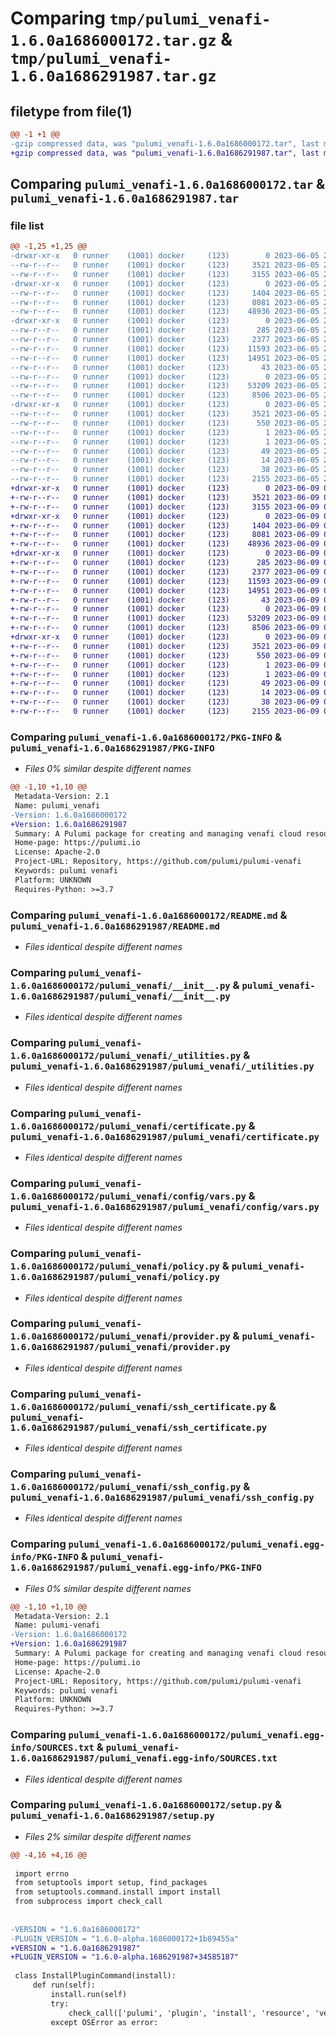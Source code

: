 # Comparing `tmp/pulumi_venafi-1.6.0a1686000172.tar.gz` & `tmp/pulumi_venafi-1.6.0a1686291987.tar.gz`

## filetype from file(1)

```diff
@@ -1 +1 @@
-gzip compressed data, was "pulumi_venafi-1.6.0a1686000172.tar", last modified: Mon Jun  5 21:30:11 2023, max compression
+gzip compressed data, was "pulumi_venafi-1.6.0a1686291987.tar", last modified: Fri Jun  9 06:35:29 2023, max compression
```

## Comparing `pulumi_venafi-1.6.0a1686000172.tar` & `pulumi_venafi-1.6.0a1686291987.tar`

### file list

```diff
@@ -1,25 +1,25 @@
-drwxr-xr-x   0 runner    (1001) docker     (123)        0 2023-06-05 21:30:11.523269 pulumi_venafi-1.6.0a1686000172/
--rw-r--r--   0 runner    (1001) docker     (123)     3521 2023-06-05 21:30:11.523269 pulumi_venafi-1.6.0a1686000172/PKG-INFO
--rw-r--r--   0 runner    (1001) docker     (123)     3155 2023-06-05 21:30:11.000000 pulumi_venafi-1.6.0a1686000172/README.md
-drwxr-xr-x   0 runner    (1001) docker     (123)        0 2023-06-05 21:30:11.523269 pulumi_venafi-1.6.0a1686000172/pulumi_venafi/
--rw-r--r--   0 runner    (1001) docker     (123)     1404 2023-06-05 21:30:11.000000 pulumi_venafi-1.6.0a1686000172/pulumi_venafi/__init__.py
--rw-r--r--   0 runner    (1001) docker     (123)     8081 2023-06-05 21:30:11.000000 pulumi_venafi-1.6.0a1686000172/pulumi_venafi/_utilities.py
--rw-r--r--   0 runner    (1001) docker     (123)    48936 2023-06-05 21:30:11.000000 pulumi_venafi-1.6.0a1686000172/pulumi_venafi/certificate.py
-drwxr-xr-x   0 runner    (1001) docker     (123)        0 2023-06-05 21:30:11.523269 pulumi_venafi-1.6.0a1686000172/pulumi_venafi/config/
--rw-r--r--   0 runner    (1001) docker     (123)      285 2023-06-05 21:30:11.000000 pulumi_venafi-1.6.0a1686000172/pulumi_venafi/config/__init__.py
--rw-r--r--   0 runner    (1001) docker     (123)     2377 2023-06-05 21:30:11.000000 pulumi_venafi-1.6.0a1686000172/pulumi_venafi/config/vars.py
--rw-r--r--   0 runner    (1001) docker     (123)    11593 2023-06-05 21:30:11.000000 pulumi_venafi-1.6.0a1686000172/pulumi_venafi/policy.py
--rw-r--r--   0 runner    (1001) docker     (123)    14951 2023-06-05 21:30:11.000000 pulumi_venafi-1.6.0a1686000172/pulumi_venafi/provider.py
--rw-r--r--   0 runner    (1001) docker     (123)       43 2023-06-05 21:30:11.000000 pulumi_venafi-1.6.0a1686000172/pulumi_venafi/pulumi-plugin.json
--rw-r--r--   0 runner    (1001) docker     (123)        0 2023-06-05 21:30:11.000000 pulumi_venafi-1.6.0a1686000172/pulumi_venafi/py.typed
--rw-r--r--   0 runner    (1001) docker     (123)    53209 2023-06-05 21:30:11.000000 pulumi_venafi-1.6.0a1686000172/pulumi_venafi/ssh_certificate.py
--rw-r--r--   0 runner    (1001) docker     (123)     8506 2023-06-05 21:30:11.000000 pulumi_venafi-1.6.0a1686000172/pulumi_venafi/ssh_config.py
-drwxr-xr-x   0 runner    (1001) docker     (123)        0 2023-06-05 21:30:11.523269 pulumi_venafi-1.6.0a1686000172/pulumi_venafi.egg-info/
--rw-r--r--   0 runner    (1001) docker     (123)     3521 2023-06-05 21:30:11.000000 pulumi_venafi-1.6.0a1686000172/pulumi_venafi.egg-info/PKG-INFO
--rw-r--r--   0 runner    (1001) docker     (123)      550 2023-06-05 21:30:11.000000 pulumi_venafi-1.6.0a1686000172/pulumi_venafi.egg-info/SOURCES.txt
--rw-r--r--   0 runner    (1001) docker     (123)        1 2023-06-05 21:30:11.000000 pulumi_venafi-1.6.0a1686000172/pulumi_venafi.egg-info/dependency_links.txt
--rw-r--r--   0 runner    (1001) docker     (123)        1 2023-06-05 21:30:11.000000 pulumi_venafi-1.6.0a1686000172/pulumi_venafi.egg-info/not-zip-safe
--rw-r--r--   0 runner    (1001) docker     (123)       49 2023-06-05 21:30:11.000000 pulumi_venafi-1.6.0a1686000172/pulumi_venafi.egg-info/requires.txt
--rw-r--r--   0 runner    (1001) docker     (123)       14 2023-06-05 21:30:11.000000 pulumi_venafi-1.6.0a1686000172/pulumi_venafi.egg-info/top_level.txt
--rw-r--r--   0 runner    (1001) docker     (123)       38 2023-06-05 21:30:11.523269 pulumi_venafi-1.6.0a1686000172/setup.cfg
--rw-r--r--   0 runner    (1001) docker     (123)     2155 2023-06-05 21:30:11.000000 pulumi_venafi-1.6.0a1686000172/setup.py
+drwxr-xr-x   0 runner    (1001) docker     (123)        0 2023-06-09 06:35:29.058005 pulumi_venafi-1.6.0a1686291987/
+-rw-r--r--   0 runner    (1001) docker     (123)     3521 2023-06-09 06:35:29.058005 pulumi_venafi-1.6.0a1686291987/PKG-INFO
+-rw-r--r--   0 runner    (1001) docker     (123)     3155 2023-06-09 06:35:28.000000 pulumi_venafi-1.6.0a1686291987/README.md
+drwxr-xr-x   0 runner    (1001) docker     (123)        0 2023-06-09 06:35:29.058005 pulumi_venafi-1.6.0a1686291987/pulumi_venafi/
+-rw-r--r--   0 runner    (1001) docker     (123)     1404 2023-06-09 06:35:28.000000 pulumi_venafi-1.6.0a1686291987/pulumi_venafi/__init__.py
+-rw-r--r--   0 runner    (1001) docker     (123)     8081 2023-06-09 06:35:28.000000 pulumi_venafi-1.6.0a1686291987/pulumi_venafi/_utilities.py
+-rw-r--r--   0 runner    (1001) docker     (123)    48936 2023-06-09 06:35:28.000000 pulumi_venafi-1.6.0a1686291987/pulumi_venafi/certificate.py
+drwxr-xr-x   0 runner    (1001) docker     (123)        0 2023-06-09 06:35:29.058005 pulumi_venafi-1.6.0a1686291987/pulumi_venafi/config/
+-rw-r--r--   0 runner    (1001) docker     (123)      285 2023-06-09 06:35:28.000000 pulumi_venafi-1.6.0a1686291987/pulumi_venafi/config/__init__.py
+-rw-r--r--   0 runner    (1001) docker     (123)     2377 2023-06-09 06:35:28.000000 pulumi_venafi-1.6.0a1686291987/pulumi_venafi/config/vars.py
+-rw-r--r--   0 runner    (1001) docker     (123)    11593 2023-06-09 06:35:28.000000 pulumi_venafi-1.6.0a1686291987/pulumi_venafi/policy.py
+-rw-r--r--   0 runner    (1001) docker     (123)    14951 2023-06-09 06:35:28.000000 pulumi_venafi-1.6.0a1686291987/pulumi_venafi/provider.py
+-rw-r--r--   0 runner    (1001) docker     (123)       43 2023-06-09 06:35:28.000000 pulumi_venafi-1.6.0a1686291987/pulumi_venafi/pulumi-plugin.json
+-rw-r--r--   0 runner    (1001) docker     (123)        0 2023-06-09 06:35:28.000000 pulumi_venafi-1.6.0a1686291987/pulumi_venafi/py.typed
+-rw-r--r--   0 runner    (1001) docker     (123)    53209 2023-06-09 06:35:28.000000 pulumi_venafi-1.6.0a1686291987/pulumi_venafi/ssh_certificate.py
+-rw-r--r--   0 runner    (1001) docker     (123)     8506 2023-06-09 06:35:28.000000 pulumi_venafi-1.6.0a1686291987/pulumi_venafi/ssh_config.py
+drwxr-xr-x   0 runner    (1001) docker     (123)        0 2023-06-09 06:35:29.058005 pulumi_venafi-1.6.0a1686291987/pulumi_venafi.egg-info/
+-rw-r--r--   0 runner    (1001) docker     (123)     3521 2023-06-09 06:35:29.000000 pulumi_venafi-1.6.0a1686291987/pulumi_venafi.egg-info/PKG-INFO
+-rw-r--r--   0 runner    (1001) docker     (123)      550 2023-06-09 06:35:29.000000 pulumi_venafi-1.6.0a1686291987/pulumi_venafi.egg-info/SOURCES.txt
+-rw-r--r--   0 runner    (1001) docker     (123)        1 2023-06-09 06:35:29.000000 pulumi_venafi-1.6.0a1686291987/pulumi_venafi.egg-info/dependency_links.txt
+-rw-r--r--   0 runner    (1001) docker     (123)        1 2023-06-09 06:35:29.000000 pulumi_venafi-1.6.0a1686291987/pulumi_venafi.egg-info/not-zip-safe
+-rw-r--r--   0 runner    (1001) docker     (123)       49 2023-06-09 06:35:29.000000 pulumi_venafi-1.6.0a1686291987/pulumi_venafi.egg-info/requires.txt
+-rw-r--r--   0 runner    (1001) docker     (123)       14 2023-06-09 06:35:29.000000 pulumi_venafi-1.6.0a1686291987/pulumi_venafi.egg-info/top_level.txt
+-rw-r--r--   0 runner    (1001) docker     (123)       38 2023-06-09 06:35:29.058005 pulumi_venafi-1.6.0a1686291987/setup.cfg
+-rw-r--r--   0 runner    (1001) docker     (123)     2155 2023-06-09 06:35:28.000000 pulumi_venafi-1.6.0a1686291987/setup.py
```

### Comparing `pulumi_venafi-1.6.0a1686000172/PKG-INFO` & `pulumi_venafi-1.6.0a1686291987/PKG-INFO`

 * *Files 0% similar despite different names*

```diff
@@ -1,10 +1,10 @@
 Metadata-Version: 2.1
 Name: pulumi_venafi
-Version: 1.6.0a1686000172
+Version: 1.6.0a1686291987
 Summary: A Pulumi package for creating and managing venafi cloud resources.
 Home-page: https://pulumi.io
 License: Apache-2.0
 Project-URL: Repository, https://github.com/pulumi/pulumi-venafi
 Keywords: pulumi venafi
 Platform: UNKNOWN
 Requires-Python: >=3.7
```

### Comparing `pulumi_venafi-1.6.0a1686000172/README.md` & `pulumi_venafi-1.6.0a1686291987/README.md`

 * *Files identical despite different names*

### Comparing `pulumi_venafi-1.6.0a1686000172/pulumi_venafi/__init__.py` & `pulumi_venafi-1.6.0a1686291987/pulumi_venafi/__init__.py`

 * *Files identical despite different names*

### Comparing `pulumi_venafi-1.6.0a1686000172/pulumi_venafi/_utilities.py` & `pulumi_venafi-1.6.0a1686291987/pulumi_venafi/_utilities.py`

 * *Files identical despite different names*

### Comparing `pulumi_venafi-1.6.0a1686000172/pulumi_venafi/certificate.py` & `pulumi_venafi-1.6.0a1686291987/pulumi_venafi/certificate.py`

 * *Files identical despite different names*

### Comparing `pulumi_venafi-1.6.0a1686000172/pulumi_venafi/config/vars.py` & `pulumi_venafi-1.6.0a1686291987/pulumi_venafi/config/vars.py`

 * *Files identical despite different names*

### Comparing `pulumi_venafi-1.6.0a1686000172/pulumi_venafi/policy.py` & `pulumi_venafi-1.6.0a1686291987/pulumi_venafi/policy.py`

 * *Files identical despite different names*

### Comparing `pulumi_venafi-1.6.0a1686000172/pulumi_venafi/provider.py` & `pulumi_venafi-1.6.0a1686291987/pulumi_venafi/provider.py`

 * *Files identical despite different names*

### Comparing `pulumi_venafi-1.6.0a1686000172/pulumi_venafi/ssh_certificate.py` & `pulumi_venafi-1.6.0a1686291987/pulumi_venafi/ssh_certificate.py`

 * *Files identical despite different names*

### Comparing `pulumi_venafi-1.6.0a1686000172/pulumi_venafi/ssh_config.py` & `pulumi_venafi-1.6.0a1686291987/pulumi_venafi/ssh_config.py`

 * *Files identical despite different names*

### Comparing `pulumi_venafi-1.6.0a1686000172/pulumi_venafi.egg-info/PKG-INFO` & `pulumi_venafi-1.6.0a1686291987/pulumi_venafi.egg-info/PKG-INFO`

 * *Files 0% similar despite different names*

```diff
@@ -1,10 +1,10 @@
 Metadata-Version: 2.1
 Name: pulumi-venafi
-Version: 1.6.0a1686000172
+Version: 1.6.0a1686291987
 Summary: A Pulumi package for creating and managing venafi cloud resources.
 Home-page: https://pulumi.io
 License: Apache-2.0
 Project-URL: Repository, https://github.com/pulumi/pulumi-venafi
 Keywords: pulumi venafi
 Platform: UNKNOWN
 Requires-Python: >=3.7
```

### Comparing `pulumi_venafi-1.6.0a1686000172/pulumi_venafi.egg-info/SOURCES.txt` & `pulumi_venafi-1.6.0a1686291987/pulumi_venafi.egg-info/SOURCES.txt`

 * *Files identical despite different names*

### Comparing `pulumi_venafi-1.6.0a1686000172/setup.py` & `pulumi_venafi-1.6.0a1686291987/setup.py`

 * *Files 2% similar despite different names*

```diff
@@ -4,16 +4,16 @@
 
 import errno
 from setuptools import setup, find_packages
 from setuptools.command.install import install
 from subprocess import check_call
 
 
-VERSION = "1.6.0a1686000172"
-PLUGIN_VERSION = "1.6.0-alpha.1686000172+1b89455a"
+VERSION = "1.6.0a1686291987"
+PLUGIN_VERSION = "1.6.0-alpha.1686291987+34585187"
 
 class InstallPluginCommand(install):
     def run(self):
         install.run(self)
         try:
             check_call(['pulumi', 'plugin', 'install', 'resource', 'venafi', PLUGIN_VERSION])
         except OSError as error:
```

